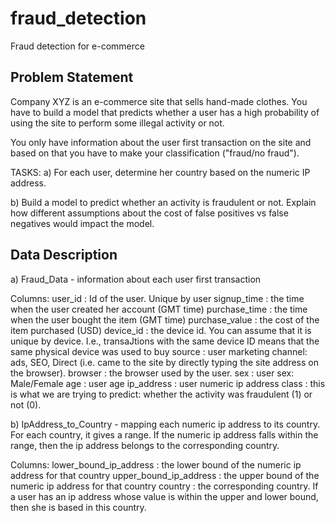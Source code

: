 # fraud_detection
Fraud detection for e-commerce 

## Problem Statement
Company XYZ is an e-commerce site that sells hand-made clothes. You have to build a model that predicts whether a user has a high probability of using the site to perform some illegal activity or not. 

You only have information about the user first transaction on the site and based on that you have to make your classification ("fraud/no fraud"). 

TASKS:
a) For each user, determine her country based on the numeric IP address. 

b) Build a model to predict whether an activity is fraudulent or not. Explain how different assumptions about the cost of false positives vs false negatives would impact the model. 

## Data Description

a) Fraud_Data - information about each user first transaction 

Columns: 
user_id : Id of the user. Unique by user 
signup_time : the time when the user created her account (GMT time) purchase_time : the time when the user bought the item (GMT time) purchase_value : the cost of the item purchased (USD) 
device_id : the device id. You can assume that it is unique by device. I.e., transaJtions with the same device ID means that the same physical device was used to buy 
source : user marketing channel: ads, SEO, Direct (i.e. came to the site by directly typing the site address on the browser). 
browser : the browser used by the user. sex : user sex: Male/Female age : 
user age ip_address : user numeric ip address 
class : this is what we are trying to predict: whether the activity was fraudulent (1) or not (0).


b) IpAddress_to_Country - mapping each numeric ip address to its country. For each country, it gives a range. If the numeric ip address falls within the range, then the ip address belongs to the corresponding country. 

Columns: 
lower_bound_ip_address : the lower bound of the numeric ip address for that country 
upper_bound_ip_address : the upper bound of the numeric ip address for that country 
country : the corresponding country. If a user has an ip address whose value is within the upper and lower bound, then she is based in this country.
